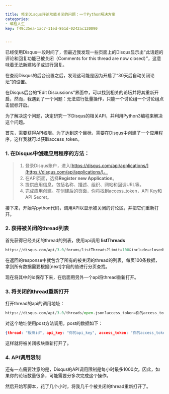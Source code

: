 ```yaml
---

title: 修复Disqus评论功能关闭的问题：一个Python解决方案
categories:
- 编程人生
key: f49c35ea-1ac7-11ed-861d-0242ac120090


---
```


已经使用Disqus一段时间了，但最近我发现一些页面上的Disqus显示出“此话题的评论和回复功能已被关闭（Comments for this thread are now closed）”，这意味着无法新建帖子或进行回复。

在查阅Disqus的后台设置之后，发现这可能是因为开启了“30天后自动关闭论坛”的设置。

在Disqus后台的“Edit Discussions”界面中，可以找到相关的论坛并将其重新开启，然而，我遇到了一个问题：无法进行批量操作，只能一个讨论组一个讨论组点击鼠标开启。

为了解决这个问题，决定研究一下Disqus的相关API，并利用Python3编程来解决这个问题。

首先，需要获得API权限。为了达到这个目标，需要在Disqus中创建了一个应用程序，这样我就可以获取access_token。
  
### 1. 在Disqus中创建应用程序的方法：

>1. 登录Disqus账户，进入[https://disqus.com/api/applications/](https://disqus.com/api/applications/)。
>2. 在API页面，选择**Register new Application**。
>3. 提供应用信息，包括名称、描述、组织、网站和回调URL等。
>4. 完成应用创建。在创建后的页面，你将找到access_token，API Key和API Secret。

接下来，开始写python代码，调用API以显示被关闭的讨论区，并把它们重新打开。

### 2. 获得被关闭的thread列表

首先获得已经关闭的thread的列表，使用api调用 **listThreads**
```python
https://disqus.com/api/3.0/forums/listThreads?limit=100&include=closed&forum=论坛标识&api_key=你的api key
```

在返回的response中就包含了所有的被关闭的thread的列表，每页100条数据，拿到所有数据需要根据[next]字段的值进行分页查找。

现在将其中的id保存下来，在后面用另外一个api将thread重新打开。

### 3. 将关闭的thread重新打开

打开thread的api的调用地址：
```python
https://disqus.com/api/3.0/threads/open.json?access_token=你的access_token
```

对这个地址使用post方法调用，post的数据如下：
```json
{thread: "板块id", api_key: "你的api_key", access_token: "你的access_token"}
```

这样就将被关闭板块重新打开了。

### 4. API调用限制

还有一点需要注意的是，Disqus的API调用限制是每小时最多1000次。因此，如果你的论坛数量很多，可能需要分多次完成这个操作。

然后开始写脚本，花了几个小时，将我几千个被关闭的thread重新打开了。
